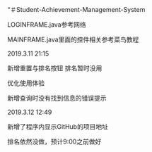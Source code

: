 “＃Student-Achievement-Management-System

LOGINFRAME.java参考网络

MAINFRAME.java里面的控件相关参考菜鸟教程

2019.3.11 21:15

新增重置与排名按钮 排名暂时没用

优化使用体验

新增查询时没有找到信息的错误提示

2019.3.12 12:49

新增了程序内显示GitHub的项目地址

排名依然没做，预计9:00之前做好
